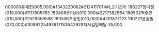 000000윤재진(005,000)#1343220082#2124117014#L코기조아
180227임다정(010,000)#1117805783
180408문이슬(010,000)#2217382664
180502백주연(010,000)#2529359598
180506조성민(010,000)#4201877123
190221윤정필(070,000)#3099225493#1718364292#자사길탐배달
35,000
